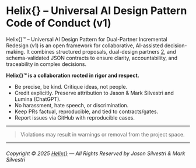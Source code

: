 # Helix\{\} – Universal AI Design Pattern Code of Conduct (v1)

Helix\{\}™ – Universal AI Design Pattern for Dual-Partner Incremental Redesign (v1) is an open framework for collaborative, AI-assisted decision-making. It combines structured proposals, dual-design partners [2], and schema-validated JSON contracts to ensure clarity, accountability, and traceability in complex decisions.

**Helix\{\}™ is a collaboration rooted in rigor and respect.**
- Be precise, be kind. Critique ideas, not people.
- Credit explicitly. Preserve attribution to Jason & Mark Silvestri and Lumina (ChatGPT).
- No harassment, hate speech, or discrimination.
- Keep PRs factual, reproducible, and tied to contracts/gates.
- Report issues via GitHub with reproducible cases.


--- 

> Violations may result in warnings or removal from the project space.

---

[1]: https://github.com/JasonSilvestri/Helix "HELIX REPOSITORY ..."
[2]: https://www.sciencedirect.com/science/article/abs/pii/B9780080926025500184?utm_source=chatgpt.com "DUAL DESIGN PARTNERS IN AN INCREMENTAL ..."

###### Copyright © 2025 [Helix\{\}][1] — All Rights Reserved by Jason Silvestri & Mark Silvestri